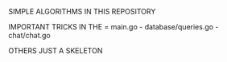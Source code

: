 SIMPLE ALGORITHMS IN THIS REPOSITORY

IMPORTANT TRICKS  IN THE = main.go - database/queries.go - chat/chat.go

OTHERS JUST A SKELETON 